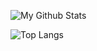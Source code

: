 ![My Github Stats](https://github-readme-stats.vercel.app/api?username=biplab37)

![Top Langs](https://github-readme-stats.vercel.app/api/top-langs/?username=biplab37&hide=jupyter%20notebook&layout=compact&langs_count=10)
<!--
**biplab37/biplab37** is a ✨ _special_ ✨ repository because its `README.md` (this file) appears on your GitHub profile.

Here are some ideas to get you started:

- 🔭 I’m currently working on ...
- 🌱 I’m currently learning ...
- 👯 I’m looking to collaborate on ...
- 🤔 I’m looking for help with ...
- 💬 Ask me about ...
- 📫 How to reach me: ...
- 😄 Pronouns: ...
- ⚡ Fun fact: ...
-->
